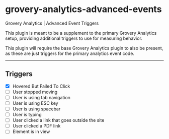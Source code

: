 # grovery-analytics-advanced-events

Grovery Analytics | Advanced Event Triggers

This plugin is meant to be a supplement to the primary Grovery Analytics setup, providing additional triggers to use for measuring behavior. 

This plugin will require the base Grovery Analytics plugin to also be present, as these are just triggers for the primary analytics event code.


---


## Triggers
- [x] Hovered But Failed To Click
- [ ] User stopped moving
- [ ] User is using tab navigation
- [ ] User is using ESC key
- [ ] User is using spacebar
- [ ] User is typing
- [ ] User clicked a link that goes outside the site
- [ ] User clicked a PDF link
- [ ] Element is in view